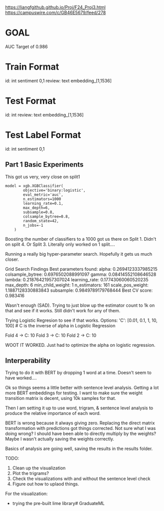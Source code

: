 https://liangfgithub.github.io/Proj/F24_Proj3.html
https://campuswire.com/c/GB46E5679/feed/278

# GOAL
AUC Target of 0.986

# Train Format
id: int
sentiment 0,1
review: text
embedding_[1,1536]

# Test Format
id: int
review: text
embedding_[1,1536]

# Test Label Format
id: int
sentiment 0,1

## Part 1 Basic Experiments    
This got us very, very close on split1
```
model = xgb.XGBClassifier(
        objective='binary:logistic',
        eval_metric='auc',
        n_estimators=1000
        learning_rate=0.1,
        max_depth=6,
        subsample=0.8,
        colsample_bytree=0.8,
        random_state=42,
        n_jobs=-1
    )
```

Boosting the number of classifiers to a 1000 got us there on Split 1. Didn't on split 4. Or Split 3. Literally only worked on 1 split....

Running a really big hyper-parameter search. Hopefully it gets us much closer.


Grid Search Findings
Best parameters found:
alpha: 0.2694123337985215
colsample_bytree: 0.6976502088991097
gamma: 0.08414552108646528
lambda: 0.21876421957307024
learning_rate: 0.17743060060520235
max_depth: 6
min_child_weight: 1
n_estimators: 161
scale_pos_weight: 1.1887128330883843
subsample: 0.9849789179768444
Best CV score: 0.983416

Wasn't enough (SAD). Trying to just blow up the estimator count to 1k on that and see if it works. Still didn't work for any of them.


Trying Logistic Regresion to see if that works. Options:
        'C': [0.01, 0.1, 1, 10, 100]  # C is the inverse of alpha in Logistic Regression

Fold 4 -> C: 10
Fold 3 -> C: 10
Fold 2 -> C: 10


WOOT IT WORKED. Just had to optimize the alpha on logistic regression.

## Interperability
Trying to do it with BERT by dropping 1 word at a time. Doesn't seem to have worked....

Ok so things seems a little better with sentence level analysis. Getting a lot more BERT embeddings for testing. I want to make sure the weight transition matrix is decent, using 10k samples for that.

Then I am setting it up to use word, trigram, & sentence level analysis to produce the relative importance of each word. 

BERT is wrong because it always giving zero. Replacing the direct matrix transformation with predictions got things corrected. Not sure what I was doing wrong? I should have been able to directly multiply by the weights? Maybe I wasn't actually saving the weights correctly.

Basics of analysis are going well, saving the results in the results folder.

TODO:
1. Clean up the visualization
2. Plot the trigrams? 
3. Check the visualizations with and without the sentence level check
4. Figure out how to uplaod things.


For the visualization:
- trying the pre-built lime library# GraduateML
